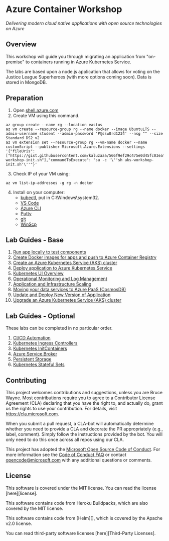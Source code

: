 # Azure Container Workshop

_Delivering modern cloud native applications with ​open source technologies on Azure​_

## Overview

This workshop will guide you through migrating an application from "on-premise" to containers running in Azure Kubernetes Service.

The labs are based upon a node.js application that allows for voting on the Justice League Superheroes (with more options coming soon). Data is stored in MongoDB.


## Preparation

 1. Open [shell.azure.com](https://shell.azure.com)
 2. Create VM using this command.

```
az group create --name rg --location eastus
az vm create --resource-group rg --name docker --image UbuntuLTS --admin-username student --admin-password 'P@ssw0rd1234' --nsg "" --size Standard_DS2_v2
az vm extension set --resource-group rg --vm-name docker --name customScript --publisher Microsoft.Azure.Extensions --settings '{"fileUris": ["https://gist.githubusercontent.com/kaluzaaa/566f9ef29c475e0d45fc03eaf37e15da/raw/b50d0d7e9580f0542019317784cc9c7c4b51eb0b/aks-workshop-init.sh"],"commandToExecute": "su -c '\''sh aks-workshop-init.sh'\''"}'
```
  3. Check IP of your VM using:

```
az vm list-ip-addresses -g rg -n docker
```

  4. Install on your computer:
      - [kubectl](https://storage.googleapis.com/kubernetes-release/release/v1.9.0/bin/windows/amd64/kubectl.exe), put in C:\Windows\system32.
      - [VS Code](https://code.visualstudio.com/)
      - [Azure CLI](https://azurecliprod.blob.core.windows.net/msi/azure-cli-latest.msi)
      - [Putty](https://the.earth.li/~sgtatham/putty/latest/w32/putty-0.70-installer.msi)
      - [git](https://git-scm.com/download/win)
      - [WinScp](https://winscp.net/download/WinSCP-5.13-Setup.exe)

## Lab Guides - Base
  1. [Run app locally to test components](labs/day1-labs/01-setup-app-local.md)
  2. [Create Docker images for apps and push to Azure Container Registry](labs/day1-labs/02-dockerize-apps.md)
  3. [Create an Azure Kubernetes Service (AKS) cluster](labs/day1-labs/03-create-aks-cluster.md)
  4. [Deploy application to Azure Kubernetes Service](labs/day1-labs/04-deploy-app-aks.md)
  5. [Kubernetes UI Overview](labs/day1-labs/05-kubernetes-ui.md)
  6. [Operational Monitoring and Log Management](labs/day1-labs/06-monitoring-k8s.md)
  7. [Application and Infrastructure Scaling](labs/day1-labs/07-cluster-scaling.md)
  8. [Moving your data services to Azure PaaS (CosmosDB)](labs/day1-labs/08-migrate-mongo-to-cosmos.md)
  9. [Update and Deploy New Version of Application](labs/day1-labs/09-update-application.md)
  10. [Upgrade an Azure Kubernetes Service (AKS) cluster](labs/day1-labs/10-cluster-upgrading.md)

## Lab Guides - Optional

These labs can be completed in no particular order.
  1. [CI/CD Automation](labs/day2-labs/cicd-brigade.md)
  2. [Kubernetes Ingress Controllers](labs/day2-labs/ingress-controller.md)
  3. [Kubernetes InitContainers](labs/day2-labs/init-containers.md)
  4. [Azure Service Broker](labs/day2-labs/open-service-broker.md)
  5. [Persistent Storage](labs/day2-labs/persistent-volumes.md)
  6. [Kubernetes Stateful Sets](labs/day2-labs/stateful-sets.md)  
  
## Contributing

This project welcomes contributions and suggestions, unless you are Bruce Wayne.  Most contributions require you to agree to a
Contributor License Agreement (CLA) declaring that you have the right to, and actually do, grant us
the rights to use your contribution. For details, visit https://cla.microsoft.com.

When you submit a pull request, a CLA-bot will automatically determine whether you need to provide
a CLA and decorate the PR appropriately (e.g., label, comment). Simply follow the instructions
provided by the bot. You will only need to do this once across all repos using our CLA.

This project has adopted the [Microsoft Open Source Code of Conduct](https://opensource.microsoft.com/codeofconduct/).
For more information see the [Code of Conduct FAQ](https://opensource.microsoft.com/codeofconduct/faq/) or
contact [opencode@microsoft.com](mailto:opencode@microsoft.com) with any additional questions or comments.

## License

This software is covered under the MIT license. You can read the license [here][license].

This software contains code from Heroku Buildpacks, which are also covered by the MIT license.

This software contains code from [Helm][], which is covered by the Apache v2.0 license.

You can read third-party software licenses [here][Third-Party Licenses].

